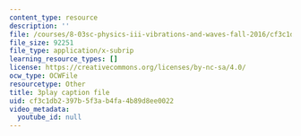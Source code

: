 ```yaml
---
content_type: resource
description: ''
file: /courses/8-03sc-physics-iii-vibrations-and-waves-fall-2016/cf3c1db2397b5f3ab4fa4b89d8ee0022_mqhO9GT8hD4.vtt
file_size: 92251
file_type: application/x-subrip
learning_resource_types: []
license: https://creativecommons.org/licenses/by-nc-sa/4.0/
ocw_type: OCWFile
resourcetype: Other
title: 3play caption file
uid: cf3c1db2-397b-5f3a-b4fa-4b89d8ee0022
video_metadata:
  youtube_id: null
---
```

